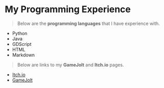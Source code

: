 # My Programming Experience

>Below are the **programming languages** that I have experience with.
 
 * Python
 * Java
 * GDScript
 * HTML
 * Markdown

>Below are links to my **GameJolt** and **Itch.io** pages.

* [Itch.io](https://gamesbybamsall.itch.io/)
* [GameJolt](https://gamejolt.com/@gamesbybamsall)
